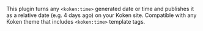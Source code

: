 This plugin turns any `<koken:time>` generated date or time and publishes it as a relative date (e.g. 4 days ago) on your Koken site. Compatible with any Koken theme that includes `<koken:time>` template tags.